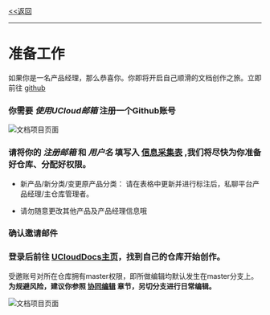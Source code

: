 [<<返回](https://leaishere.github.io/docs)

------

# 准备工作

如果你是一名产品经理，那么恭喜你。你即将开启自己顺滑的文档创作之旅。立即前往 [github](https://github.com)

### 你需要 _使用UCloud邮箱_ 注册一个Github账号

![文档项目页面](img/signup.png)



### 请将你的 _注册邮箱_ 和 _用户名_ 填写入 [信息采集表](https://ushare.ucloudadmin.com/pages/viewpage.action?pageId=17798669) ,我们将尽快为你准备好仓库、分配好权限。

* 新产品/新分类/变更原产品分类： 请在表格中更新并进行标注后，私聊平台产品经理/主仓库管理者。

* 请勿随意更改其他产品及产品经理信息哦

### 确认邀请邮件

### 登录后前往 [UCloudDocs主页](https://github.com/UCloudDocs/)，找到自己的仓库开始创作。

受邀账号对所在仓库拥有master权限，即所做编辑均默认发生在master分支上。**为规避风险，建议你参照 [协同编辑](#如何协同编辑)  章节，另切分支进行日常编辑。**

![文档项目页面](img/findyourrepo.png)


